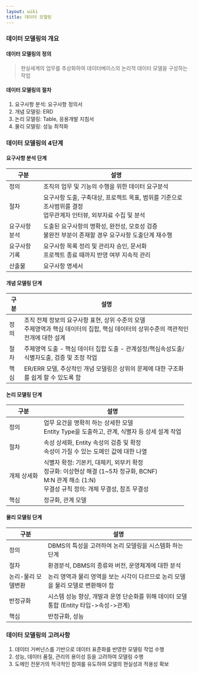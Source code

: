 ```yaml
---
layout: wiki
title: 데이터 모델링
---
```


### 데이터 모델링의 개요
#### 데이터 모델링의 정의
> 현실세계의 업무를 추상화하여 데이터베이스의 논리적 데이터 모델을 구성하는 작업

#### 데이터 모델링의 절차
1. 요구사항 분석: 요구사항 정의서
1. 개념 모델링: ERD
1. 논리 모델링: Table, 응용개발 지침서
1. 물리 모델링: 성능 최적화

### 데이터 모델링의 4단계
#### 요구사항 분석 단계

|구분|설명|
|---|---|
|정의|조직의 업무 및 기능의 수행을 위한 데이터 요구분석 |
|절차|요구사항 도출, 구축대상, 프로젝트 목표, 범위를 기준으로 조사범위를 결정<br>업무관계자 인터뷰, 외부자료 수집 및 분석 |
|요구사항 분석|도출된 요구사항의 명확성, 완전성, 모호성 검증<br>불완전 부분이 존재할 경우 요구사항 도출단계 재수행 |
|요구사항 기록|요구사항 목록 정리 및 관리자 승인, 문서화<br>프로젝트 종료 때까지 반영 여부 지속적 관리 |
|산출물|요구사항 명세서 |

#### 개념 모델링 단계

|구분|설명|
|---|---|
|정의|조직 전체 정보의 요구사항 표현, 상위 수준의 모델<br>주제영역과 핵심 데이터의 집합, 핵심 데이터의 상위수준의 객관적인 전개에 대한 설계 |
|절차|주제영역 도출 - 핵심 데이터 집합 도출 - 관계설정/핵심속성도출/식별자도출, 검증 및 조정 작업 |
|핵심|ER/ERR 모델, 추상적인 개념 모델링은 상위의 문제에 대한 구조화를 쉽게 할 수 있도록 함 |

#### 논리 모델링 단계

|구분|설명|
|---|---|
|정의|업무 요건을 명확히 하는 상세한 모델<br>Entity Type을 도출하고, 관계, 식별자 등 상세 설계 작업 |
|절차|속성 상세화, Entity 속성의 검증 및 확정<br>속성이 가질 수 있는 도메인 값에 대한 나열 |
|개체 상세화|식별자 확정: 기본키, 대체키, 외부키 확정<br>정규화: 이상현상 해결 (1~5차 정규화, BCNF)<br>M:N 관계 해소 (1:N)<br>무결성 규칙 정의: 개체 무결성, 참조 무결성 |
|핵심|정규화, 관계 모델 |

#### 물리 모델링 단계

|구분|설명|
|---|---|
|정의|DBMS의 특성을 고려하여 논리 모델링을 시스템화 하는 단계 |
|절차|환경분석, DBMS의 종류와 버전, 운영체계에 대한 분석 |
|논리-물리 모델변환|논리 영역과 물리 영역을 보는 시각이 다르므로 논리 모델을 물리 모델로 변환해야 함 |
|반정규화|시스템 성능 향상, 개발과 운영 단순화를 위해 데이터 모델 통합 (Entity 타입->속성->관계) |
|핵심|반정규화, 성능 |

### 데이터 모델링의 고려사항
1. 데이터 거버넌스를 기반으로 데이터 표준화를 반영한 모델링 작업 수행
1. 성능, 데이터 품질, 관리의 용이성 등을 고려하여 모델링 수행
1. 도메인 전문가의 적극적인 참여를 유도하여 모델의 현실성과 적용성 확보
